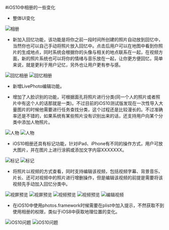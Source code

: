 #iOS10中相册的一些变化
* 整体UI变化


![相册](https://github.com/zhangninghao/iOS10Albums/blob/master/Resource/98D6A333-2EB2-4B75-93A6-05EE98E0F775.png?raw=true)

* 新加入回忆功能，该功能是将你之前一段时间所创建的照片自动放到回忆中，当然你也可以自己手动将照片放入回忆中。点击后用户可以在地图中看到你照片的生成地点，同时系统会根据你的头像与相关的地点联系在一起，在视频方面，新的照片系统也可以将你的情绪与音乐放在一起，让你更方便回忆，简单来说，就是更利于用户记忆，另外也让用户更有参与感。

![回忆相册](https://github.com/zhangninghao/iOS10Albums/blob/master/Resource/1F659074-5965-4BB4-BBB0-BC3F71ADC2A5.png?raw=true)
![回忆相册](https://github.com/zhangninghao/iOS10Albums/blob/master/Resource/5099A0D5-C491-43C3-BBE5-8DBD9D6AA973.png?raw=true)



* 新增LivePhoto编辑功能。

* 增加了人脸识别的功能，可根据面孔将照片进行分类(同一个人的照片或者照片中有这个人的话那就是一类)。不过目前的iOS10测试版发现在一次性导入大量图片的时候他需要进行任务查找分类，这个过程还是比较漫长的。不过准确率还是不错的，如果系统有某些照片没有识别出来的话，还支持用户向某个分类中添加人物照片。

![人物](https://github.com/zhangninghao/iOS10Albums/blob/master/Resource/FDC282B0-D251-4EF7-A91E-3A798E1BF742.png?raw=true)
![人物](https://github.com/zhangninghao/iOS10Albums/blob/master/Resource/8CD2B777-95F2-466C-A8DB-815B3070C8C0.png?raw=true)

* iOS10相册还具有标记功能，针对iPad、iPhone有不同的操作方式，用户可放大图片，并在图片上进行涂鸦或添加文字内容XXXXXXX。

![标记](https://github.com/zhangninghao/iOS10Albums/blob/master/Resource/A5E7BC39-F1B6-4134-9AD8-CACBF9735CAA.png?raw=true)
![标记](https://github.com/zhangninghao/iOS10Albums/blob/master/Resource/7C7CFA3D-722E-4CCE-9320-E1E02D145387.png?raw=true)

* 将照片以视频的方式查看，同时支持编辑该视频，包括视频字幕、背景音乐、片长、还可对视频中的照片进行增删操作，但是编辑该视频的前提是需要将该视频先手动加入回忆分类中。

![视屏预览](https://github.com/zhangninghao/iOS10Albums/blob/master/Resource/092DFF4F-B208-4C22-9E36-B67E7465232D.png?raw=true)
![视屏预览](https://github.com/zhangninghao/iOS10Albums/blob/master/Resource/D2B5FA59-996C-4B53-87EB-43A08EC2863B.png?raw=true)
![视频预览](https://github.com/zhangninghao/iOS10Albums/blob/master/Resource/25191DC6-824D-4975-A767-DFC23183387B.png?raw=true)
![视频预览](https://github.com/zhangninghao/iOS10Albums/blob/master/Resource/EF69C022-05F6-4FE2-AAE1-82EFA0E3FD19.png?raw=true)
![编辑视频](https://github.com/zhangninghao/iOS10Albums/blob/master/Resource/7878B738-665F-44FB-9899-23A4FF85C882.png?raw=true)


* 在iOS10中使用photos.framework时候需要在plist中加入提示，不然获取不到使用相册的权限，类似于iOS8中获取地理位置的变化。

![iOS10问题](https://github.com/zhangninghao/iOS10Albums/blob/master/Resource/194BFDCE-E46D-463A-BD0B-A273138D9AE5.png?raw=true)
![iOS10问题](https://github.com/zhangninghao/iOS10Albums/blob/master/Resource/Pasted%20Graphic%201.png?raw=true)



